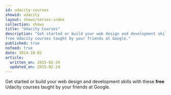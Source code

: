 ```yaml
---
id: udacity-courses
showid: udacity
layout: shows/series-index
collection: shows
title: "Udacity Courses"
description: "Get started or build your web design and development skills with these
free Udacity courses taught by your friends at Google."
published: true
nofeed: true
date: 2014-10-02
article:
  written_on: 2015-02-24
  updated_on: 2015-02-24
---
```


Get started or build your web design and development skills with these
**free** Udacity courses taught by your friends at Google.
